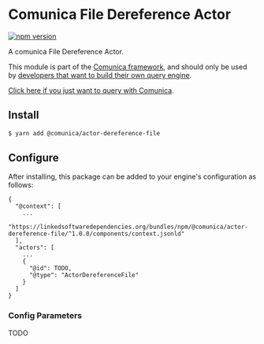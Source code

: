 # Comunica File Dereference Actor

[![npm version](https://badge.fury.io/js/%40comunica%2Factor-dereference-file.svg)](https://www.npmjs.com/package/@comunica/actor-dereference-file)

A comunica File Dereference Actor.

This module is part of the [Comunica framework](https://github.com/comunica/comunica),
and should only be used by [developers that want to build their own query engine](https://comunica.dev/docs/modify/).

[Click here if you just want to query with Comunica](https://comunica.dev/docs/query/).

## Install

```bash
$ yarn add @comunica/actor-dereference-file
```

## Configure

After installing, this package can be added to your engine's configuration as follows:
```text
{
  "@context": [
    ...
    "https://linkedsoftwaredependencies.org/bundles/npm/@comunica/actor-dereference-file/^1.0.0/components/context.jsonld"  
  ],
  "actors": [
    ...
    {
      "@id": TODO,
      "@type": "ActorDereferenceFile"
    }
  ]
}
```

### Config Parameters

TODO
